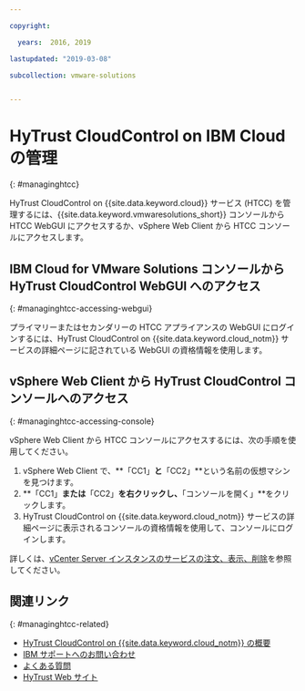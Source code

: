 ```yaml
---

copyright:

  years:  2016, 2019

lastupdated: "2019-03-08"

subcollection: vmware-solutions


---
```


# HyTrust CloudControl on IBM Cloud の管理
{: #managinghtcc}

HyTrust CloudControl on {{site.data.keyword.cloud}} サービス (HTCC) を管理するには、{{site.data.keyword.vmwaresolutions_short}} コンソールから HTCC WebGUI にアクセスするか、vSphere Web Client から HTCC コンソールにアクセスします。

## IBM Cloud for VMware Solutions コンソールから HyTrust CloudControl WebGUI へのアクセス
{: #managinghtcc-accessing-webgui}

プライマリーまたはセカンダリーの HTCC アプライアンスの WebGUI にログインするには、HyTrust CloudControl on {{site.data.keyword.cloud_notm}} サービスの詳細ページに記されている WebGUI の資格情報を使用します。

## vSphere Web Client から HyTrust CloudControl コンソールへのアクセス
{: #managinghtcc-accessing-console}

vSphere Web Client から HTCC コンソールにアクセスするには、次の手順を使用してください。
1. vSphere Web Client で、**「CC1」**と**「CC2」**という名前の仮想マシンを見つけます。
2. **「CC1」**または**「CC2」**を右クリックし、**「コンソールを開く」**をクリックします。
3. HyTrust CloudControl on {{site.data.keyword.cloud_notm}} サービスの詳細ページに表示されるコンソールの資格情報を使用して、コンソールにログインします。

詳しくは、[vCenter Server インスタンスのサービスの注文、表示、削除](/docs/services/vmwaresolutions/vcenter?topic=vmware-solutions-vc_addingremovingservices)を参照してください。

## 関連リンク
{: #managinghtcc-related}

* [HyTrust CloudControl on {{site.data.keyword.cloud_notm}} の概要](/docs/services/vmwaresolutions/services?topic=vmware-solutions-htcc_considerations)
* [IBM サポートへのお問い合わせ](/docs/services/vmwaresolutions/vmonic?topic=vmware-solutions-trbl_support)
* [よくある質問](/docs/services/vmwaresolutions/vmonic?topic=vmware-solutions-faq)
* [HyTrust Web サイト](https://www.hytrust.com/)

